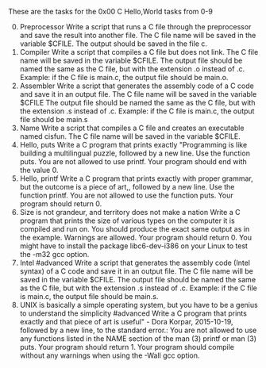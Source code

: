 These are the tasks for the 0x00 C Hello,World tasks from 0-9

0. Preprocessor
Write a script that runs a C file through the preprocessor and save the result into another file.
The C file name will be saved in the variable $CFILE.
The output should be saved in the file c.
1. Compiler
Write a script that compiles a C file but does not link.
The C file name will be saved in the variable $CFILE.
The output file should be named the same as the C file, but with the extension .o instead of .c.
Example: if the C file is main.c, the output file should be main.o.
2. Assembler
Write a script that generates the assembly code of a C code and save it in an output file.
The C file name will be saved in the variable $CFILE
The output file should be named the same as the C file, but with the extension .s instead of .c.
Example: if the C file is main.c, the output file should be main.s
3. Name
Write a script that compiles a C file and creates an executable named cisfun.
The C file name will be saved in the variable $CFILE.
4. Hello, puts
Write a C program that prints exactly "Programming is like building a multilingual puzzle, followed by a new line.
Use the function puts.
You are not allowed to use printf.
Your program should end with the value 0.
5. Hello, printf
Write a C program that prints exactly with proper grammar, but the outcome is a piece of art,, followed by a new line.
Use the function printf.
You are not allowed to use the function puts.
Your program should return 0.
6. Size is not grandeur, and territory does not make a nation
Write a C program that prints the size of various types on the computer it is compiled and run on.
You should produce the exact same output as in the example.
Warnings are allowed.
Your program should return 0.
You might have to install the package libc6-dev-i386 on your Linux to test the -m32 gcc option.
7. Intel
#advanced
Write a script that generates the assembly code (Intel syntax) of a C code and save it in an output file.
The C file name will be saved in the variable $CFILE.
The output file should be named the same as the C file, but with the extension .s instead of .c.
Example: if the C file is main.c, the output file should be main.s.
8. UNIX is basically a simple operating system, but you have to be a genius to understand the simplicity
#advanced
Write a C program that prints exactly and that piece of art is useful" - Dora Korpar, 2015-10-19, followed by a new line, to the standard error.:
You are not allowed to use any functions listed in the NAME section of the man (3) printf or man (3) puts.
Your program should return 1.
Your program should compile without any warnings when using the -Wall gcc option.
